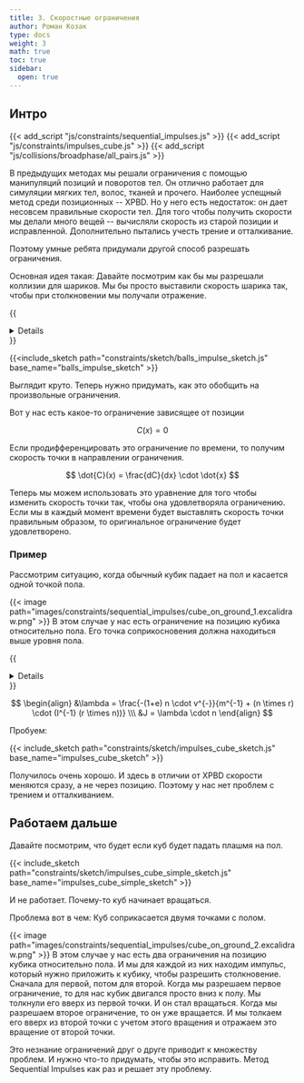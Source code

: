 ```yaml
---
title: 3. Скоростные ограничения
author: Роман Козак
type: docs
weight: 3
math: true
toc: true
sidebar:
  open: true
---
```


## Интро

{{< add_script "js/constraints/sequential_impulses.js" >}}
{{< add_script "js/constraints/impulses_cube.js" >}}
{{< add_script "js/collisions/broadphase/all_pairs.js" >}}

В предыдущих методах мы решали ограничения с помощью манипуляций позиций и поворотов тел.
Он отлично работает для симуляции мягких тел, волос, тканей и прочего. Наиболее успещный метод среди позиционных -- XPBD.
Но у него есть недостаток: он дает несовсем правильные скорости тел. Для того чтобы получить скорости мы делали много вещей -- вычисляли скорость из старой позиции и исправленной. Дополнительно пытались учесть трение и отталкивание.

Поэтому умные ребята придумали другой способ разрешать ограничения.

Основная идея такая: Давайте посмотрим как бы мы разрешали коллизии для шариков. Мы бы просто выставили скорость шарика так, чтобы при столкновении мы получали отражение.

{{<details title="Решение столкновения шариков" closed="true">}}

#### 1. Дано:

- Массы сфер: $m_1$ и $m_2$
- Скорости сфер до столкновения: $\vec{v_1}$ и $\vec{v_2}$
- Радиусы сфер: $r_1$ и $r_2$
- Коэффициент упругости $e$, где $e = 1$ для абсолютно упругого столкновения и $e < 1$ для частично упругого.
- Положение центров сфер до удара: $\vec{r_1}$ и $\vec{r_2}$

#### 2. Расчёт нормальной составляющей скорости:

Сначала находим нормальный вектор столкновения, который направлен вдоль линии, соединяющей центры двух сфер:

\begin{equation}
\hat{n} = \frac{\vec{r_2} - \vec{r_1}}{|\vec{r_2} - \vec{r_1}|}
\end{equation}

Касательный вектор $\hat{t}$ будет перпендикулярен $\hat{n}$, но для нас важна только нормальная составляющая при упругом столкновении.

#### 3. Проекция скоростей на нормальный вектор:

Теперь проектируем скорости сфер на нормальный вектор:

\begin{equation}
\begin{split}
&v*{1n} = \vec{v_1} \cdot \hat{n} \\
&v*{2n} = \vec{v_2} \cdot \hat{n}
\end{split}
\end{equation}

Эти проекции — скорости сфер вдоль линии столкновения.

#### 4. Закон сохранения импульса:

При упругом столкновении сохраняется и импульс, и кинетическая энергия. Для нормальных составляющих скоростей:

\begin{equation}
m*1 v*{1n} + m*2 v*{2n} = m*1 v'*{1n} + m*2 v'*{2n}
\end{equation}

где $v'_{1n}$ и $v'_{2n}$ — нормальные компоненты скоростей после удара.

#### 5. Закон коэффициента упругости:

Коэффициент упругости $e$ описывает, насколько изменится относительная скорость сфер после удара по сравнению с до удара:

\begin{equation}
e = \frac{v'_{2n} - v'_{1n}}{v*{1n} - v*{2n}}
\end{equation}

Для абсолютно упругого удара, где $e = 1$, это становится:

\begin{equation}
v'_{2n} - v'_{1n} = v*{1n} - v*{2n}
\end{equation}

#### 6. Решение системы уравнений:

Теперь у нас есть два уравнения:

1. $m_1 v_{1n} + m_2 v_{2n} = m_1 v'_{1n} + m_2 v'_{2n}$
2. $v'_{2n} - v'_{1n} = v_{1n} - v_{2n}$

Решив их, получаем нормальные компоненты скоростей после удара:

\begin{equation}
\begin{split}
&v'_{1n} = \frac{(m_1 - e m_2) v_{1n} + (1 + e) m*2 v*{2n}}{m*1 + m_2} \\
&v'*{2n} = \frac{(m*2 - e m_1) v*{2n} + (1 + e) m*1 v*{1n}}{m_1 + m_2}
\end{split}
\end{equation}

#### 7. Скорости после удара:

После того как мы нашли нормальные составляющие скоростей $v'_{1n}$ и $v'_{2n}$, можем вычислить итоговые скорости сфер:

\begin{equation}
\begin{split}
&\vec{v'_1} = \vec{v_1} + (v'_{1n} - v*{1n}) \hat{n} \\
&\vec{v'\_2} = \vec{v_2} + (v'*{2n} - v\_{2n}) \hat{n}
\end{split}
\end{equation}

Теперь у нас есть итоговые скорости сфер после столкновения.

{{</details>}}

{{<include_sketch path="constraints/sketch/balls_impulse_sketch.js" base_name="balls_impulse_sketch" >}}

Выглядит круто. Теперь нужно придумать, как это обобщить на произвольные ограничения.

Вот у нас есть какое-то ограничение зависящее от позиции

$$
C(x) = 0
$$

Если продифференцировать это ограничение по времени, то получим скорость точки в направлении ограничения.

$$
\dot{C}(x) = \frac{dC}{dx} \cdot \dot{x}
$$

Теперь мы можем использовать это уравнение для того чтобы изменить скорость точки так, чтобы она удовлетворяла ограничению.
Если мы в каждый момент времени будет выставлять скорость точки правильным образом, то оригинальное ограничение будет удовлетворено.

### Пример

Рассмотрим ситуацию, когда обычный кубик падает на пол и касается одной точкой пола.

{{< image path="images/constraints/sequential_impulses/cube_on_ground_1.excalidraw.png" >}}
В этом случае у нас есть ограничение на позицию кубика относительно пола. Его точка соприкосновения должна находиться выше уровня пола.

{{<details title="Ограничение на позицию кубика" closed="true">}}

$$
C(x) = x\cdot n - h > 0
$$

Где $n$ -- нормаль к поверхности пола, $h$ -- высота пола.
Если продифференцировать это ограничение по времени, то получим скорость точки в направлении ограничения.

$$
\dot{C}(x) = n \cdot \dot{x} > 0
$$

Получается, очень простое требование: скорость точки касания должна быть направлена от пола.
где $\dot{x}$ — скорость точки контакта.

Теперь, если у нас происходит удар, то в момент удара скорость в направлении ограничения должна испытывать скачок.
Это скачок мы учитываем через импульс $J$, приложенный в точке контакта.

Обозначим: <br>
$M$ — масса тела, <br>
$\Delta{v_{cm}}$ - изменение скорости центра масс, <br>
$\Delta{w_{cm}}$ - изменение угловой скорости, <br>
$I$ — момент инерции тела в мировых координатах, <br>
$r$ — вектор от центра масс до точки приложения импульса, <br>
$J$ — импульс удара, который нужно найти. <br>
Тогда закон сохранения импульса в точке контакта будет выглядеть так:

В общем случае (для твердого тела) импульс в точке изменяет:
Линейную скорость центра масс и угловую скорость вокруг центра масс.

$$
\begin{align}
M \cdot \Delta{v_{cm}} = J \\\
I \cdot (\Delta{w_{cm}}) = r \times J
\end{align}
$$

Скорость точки контакта:

$$
\dot{x} = v_{cm} + w_{cm} \times r
$$

Тогда изменение скорости точки контакта будет равно:

$$
\Delta{\dot{x}} = \Delta{v_{cm}} + \Delta{w_{cm}} \times r
$$

Если подставить в это уравнение изменения скоростей центра масс, то получится:

$$
\Delta{\dot{x}} = \frac{1}{M} J + I^{-1} \cdot (r \times J) \times r
$$

У нас получилось недоопределенное уравнение. Сейчас мы всего-то и требуем что бы скорость точки контакта была направлена от пола. Поэтому нужно добавить еще пару условий.

Первое условие -- частично упругое столкновение.
Нам известна скорость точки контакта до удара -- $v^{-}$
Тогда мы можем записать:
$$
n \cdot (v^{-} + \Delta{\dot{x}}) = -e \cdot n \cdot v^{-}
$$
где $e$ -- это коэффициент упругости. Если $e = 1$, то это абсолютно упругое столкновение, если $e < 1$, то частично упругое.

Если воспользоваться этим уравнением и тождеством смешанного произведения $a \cdot (b \times c) = b \cdot (c \times a)$, то получится:
$$
m^{-1}(n\cdot J) + (n\times r) \cdot (I^{-1}(r\times J)) = -(1+e)n\cdot v^{-}
$$ 

Второе условие -- не делаем лишних движений. Это значит, что мы задаем импульс J вдоль нормали к поверхности. То есть, мы можем записать:
$$
J = \lambda \cdot n
$$
где $\lambda$ -- это величина импульса, которую мы ищем.
Если мы подставим это в уравнение, то получится:


{{</details>}}

$$
\begin{align}
&\lambda = \frac{-(1+e) n \cdot v^{-}}{m^{-1} + (n \times r) \cdot (I^{-1} (r \times n))} \\\
&J = \lambda \cdot n
\end{align}
$$

Пробуем:

{{< include_sketch path="constraints/sketch/impulses_cube_sketch.js" base_name="impulses_cube_sketch" >}}

Получилось очень хорошо. И здесь в отличии от XPBD скорости меняются сразу, а не через позицию. Поэтому у нас нет проблем с трением и отталкиванием.

## Работаем дальше

Давайте посмотрим, что будет если куб будет падать плашмя на пол.

{{< include_sketch path="constraints/sketch/impulses_cube_simple_sketch.js" base_name="impulses_cube_simple_sketch" >}}

И не работает. Почему-то куб начинает вращаться.

Проблема вот в чем: 
Куб соприкасается двумя точками с полом.

{{< image path="images/constraints/sequential_impulses/cube_on_ground_2.excalidraw.png" >}}
В этом случае у нас есть два ограничения на позицию кубика относительно пола. И мы для каждой из них находим импульс, который нужно приложить к кубику, чтобы разрешить столкновение. Сначала для первой, потом для второй.
Когда мы разрешаем первое ограничение, то для нас кубик двигался просто вниз к полу. Мы толкнули его вверх из первой точки. И он стал вращаться. Когда мы разрешаем второе ограничение, то он уже вращается. И мы толкаем его вверх из второй точки с учетом этого вращения и отражаем это вращение от второй точки. 

Это незнание ограничений друг о друге приводит к множеству проблем. И нужно что-то придумать, чтобы это исправить. Метод Sequential Impulses как раз и решает эту проблему.
